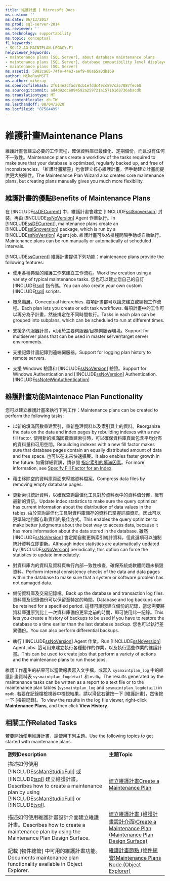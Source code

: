 ```yaml
---
title: 維護計畫 | Microsoft Docs
ms.custom: ''
ms.date: 06/13/2017
ms.prod: sql-server-2014
ms.reviewer: ''
ms.technology: supportability
ms.topic: conceptual
f1_keywords:
- SQL12.AG.MAINTPLAN.LEGACY.F1
helpviewer_keywords:
- maintenance plans [SQL Server], about database maintenance plans
- maintenance plans [SQL Server], database compatibility level displayed in designer
- maintenance plans [SQL Server]
ms.assetid: 5982ca65-74fe-44e3-aef9-00a65a0db169
author: MikeRayMSFT
ms.author: mikeray
ms.openlocfilehash: 2f614e2cfad78cb1efddc49cc897ca57087fec68
ms.sourcegitcommit: ad4d92dce894592a259721a1571b1d8736abacdb
ms.translationtype: MT
ms.contentlocale: zh-TW
ms.lasthandoff: 08/04/2020
ms.locfileid: "87584499"
---
```

# <a name="maintenance-plans"></a><span data-ttu-id="5d74f-102">維護計畫</span><span class="sxs-lookup"><span data-stu-id="5d74f-102">Maintenance Plans</span></span>
  <span data-ttu-id="5d74f-103">維護計畫會建立必要的工作流程，確保資料庫已最佳化、定期備份，而且沒有任何不一致性。</span><span class="sxs-lookup"><span data-stu-id="5d74f-103">Maintenance plans create a workflow of the tasks required to make sure that your database is optimized, regularly backed up, and free of inconsistencies.</span></span> <span data-ttu-id="5d74f-104">「維護計畫精靈」也會建立核心維護計畫，但手動建立計畫能提供更大的彈性。</span><span class="sxs-lookup"><span data-stu-id="5d74f-104">The Maintenance Plan Wizard also creates core maintenance plans, but creating plans manually gives you much more flexibility.</span></span>  
  
## <a name="benefits-of-maintenance-plans"></a><span data-ttu-id="5d74f-105">維護計畫的優點</span><span class="sxs-lookup"><span data-stu-id="5d74f-105">Benefits of Maintenance Plans</span></span>  
 <span data-ttu-id="5d74f-106">在 [!INCLUDE[ssDECurrent](../../includes/ssdecurrent-md.md)] 中，維護計畫會建立 [!INCLUDE[ssISnoversion](../../includes/ssisnoversion-md.md)] 封裝，再由 [!INCLUDE[ssNoVersion](../../includes/ssnoversion-md.md)] Agent 作業執行。</span><span class="sxs-lookup"><span data-stu-id="5d74f-106">In [!INCLUDE[ssDECurrent](../../includes/ssdecurrent-md.md)], maintenance plans create an [!INCLUDE[ssISnoversion](../../includes/ssisnoversion-md.md)] package, which is run by a [!INCLUDE[ssNoVersion](../../includes/ssnoversion-md.md)] Agent job.</span></span> <span data-ttu-id="5d74f-107">維護計畫可以依排程間隔手動或自動執行。</span><span class="sxs-lookup"><span data-stu-id="5d74f-107">Maintenance plans can be run manually or automatically at scheduled intervals.</span></span>  
  
 [!INCLUDE[ssCurrent](../../includes/sscurrent-md.md)] <span data-ttu-id="5d74f-108">維護計畫提供下列功能：</span><span class="sxs-lookup"><span data-stu-id="5d74f-108">maintenance plans provide the following features:</span></span>  
  
-   <span data-ttu-id="5d74f-109">使用各種典型的維護工作來建立工作流程。</span><span class="sxs-lookup"><span data-stu-id="5d74f-109">Workflow creation using a variety of typical maintenance tasks.</span></span> <span data-ttu-id="5d74f-110">您也可以建立您自己的自訂 [!INCLUDE[tsql](../../includes/tsql-md.md)] 指令碼。</span><span class="sxs-lookup"><span data-stu-id="5d74f-110">You can also create your own custom [!INCLUDE[tsql](../../includes/tsql-md.md)] scripts.</span></span>  
  
-   <span data-ttu-id="5d74f-111">概念階層。</span><span class="sxs-lookup"><span data-stu-id="5d74f-111">Conceptual hierarchies.</span></span> <span data-ttu-id="5d74f-112">每項計畫都可以讓您建立或編輯工作流程。</span><span class="sxs-lookup"><span data-stu-id="5d74f-112">Each plan lets you create or edit task workflows.</span></span> <span data-ttu-id="5d74f-113">每項計畫中的工作可以再分為子計畫，然後排定在不同時間執行。</span><span class="sxs-lookup"><span data-stu-id="5d74f-113">Tasks in each plan can be grouped into subplans, which can be scheduled to run at different times.</span></span>  
  
-   <span data-ttu-id="5d74f-114">支援多伺服器計畫，可用於主要伺服器/目標伺服器環境。</span><span class="sxs-lookup"><span data-stu-id="5d74f-114">Support for multiserver plans that can be used in master server/target server environments.</span></span>  
  
-   <span data-ttu-id="5d74f-115">支援記錄計畫記錄到遠端伺服器。</span><span class="sxs-lookup"><span data-stu-id="5d74f-115">Support for logging plan history to remote servers.</span></span>  
  
-   <span data-ttu-id="5d74f-116">支援 Windows 驗證和 [!INCLUDE[ssNoVersion](../../includes/ssnoversion-md.md)] 驗證。</span><span class="sxs-lookup"><span data-stu-id="5d74f-116">Support for Windows Authentication and [!INCLUDE[ssNoVersion](../../includes/ssnoversion-md.md)] Authentication.</span></span> [!INCLUDE[ssNoteWinAuthentication](../../includes/ssnotewinauthentication-md.md)]  
  
## <a name="maintenace-plan-functionality"></a><span data-ttu-id="5d74f-117">維護計畫功能</span><span class="sxs-lookup"><span data-stu-id="5d74f-117">Maintenace Plan Functionality</span></span>  
 <span data-ttu-id="5d74f-118">您可以建立維護計畫來執行下列工作：</span><span class="sxs-lookup"><span data-stu-id="5d74f-118">Maintenance plans can be created to perform the following tasks:</span></span>  
  
-   <span data-ttu-id="5d74f-119">以新的填滿因數重建索引，重新整理資料以及索引頁上的資料。</span><span class="sxs-lookup"><span data-stu-id="5d74f-119">Reorganize the data on the data and index pages by rebuilding indexes with a new fill factor.</span></span> <span data-ttu-id="5d74f-120">使用新的填滿因數重建索引時，可以確保資料庫頁面包含平均分佈的資料量和可用空間。</span><span class="sxs-lookup"><span data-stu-id="5d74f-120">Rebuilding indexes with a new fill factor makes sure that database pages contain an equally distributed amount of data and free space.</span></span> <span data-ttu-id="5d74f-121">也可以在未來快速擴展。</span><span class="sxs-lookup"><span data-stu-id="5d74f-121">It also enables faster growth in the future.</span></span> <span data-ttu-id="5d74f-122">如需詳細資訊，請參閱 [指定索引的填滿因素](../indexes/specify-fill-factor-for-an-index.md)。</span><span class="sxs-lookup"><span data-stu-id="5d74f-122">For more information, see [Specify Fill Factor for an Index](../indexes/specify-fill-factor-for-an-index.md).</span></span>  
  
-   <span data-ttu-id="5d74f-123">藉由移除空的資料庫頁面來壓縮資料檔案。</span><span class="sxs-lookup"><span data-stu-id="5d74f-123">Compress data files by removing empty database pages.</span></span>  
  
-   <span data-ttu-id="5d74f-124">更新索引統計資料，以確保查詢最佳化工具對於資料表中的資料值分佈，擁有最新的資訊。</span><span class="sxs-lookup"><span data-stu-id="5d74f-124">Update index statistics to make sure the query optimizer has current information about the distribution of data values in the tables.</span></span> <span data-ttu-id="5d74f-125">由於查詢最佳化工具對資料庫儲存的資料已掌握詳細資訊，因此可以更準確地判斷存取資料的最佳方式。</span><span class="sxs-lookup"><span data-stu-id="5d74f-125">This enables the query optimizer to make better judgments about the best way to access data, because it has more information about the data stored in the database.</span></span> <span data-ttu-id="5d74f-126">雖然 [!INCLUDE[ssNoVersion](../../includes/ssnoversion-md.md)] 會定期自動更新索引統計資料，但此選項可以強制統計資料立即更新。</span><span class="sxs-lookup"><span data-stu-id="5d74f-126">Although index statistics are automatically updated by [!INCLUDE[ssNoVersion](../../includes/ssnoversion-md.md)] periodically, this option can force the statistics to update immediately.</span></span>  
  
-   <span data-ttu-id="5d74f-127">對資料庫內的資料及資料頁執行內部一致性檢查，確保系統或軟體問題未損毀資料。</span><span class="sxs-lookup"><span data-stu-id="5d74f-127">Perform internal consistency checks of the data and data pages within the database to make sure that a system or software problem has not damaged data.</span></span>  
  
-   <span data-ttu-id="5d74f-128">備份資料庫及交易記錄檔。</span><span class="sxs-lookup"><span data-stu-id="5d74f-128">Back up the database and transaction log files.</span></span> <span data-ttu-id="5d74f-129">資料庫及記錄備份可以保留至特定的時間。</span><span class="sxs-lookup"><span data-stu-id="5d74f-129">Database and log backups can be retained for a specified period.</span></span> <span data-ttu-id="5d74f-130">這樣可讓您建立備份的記錄，當您需要將資料庫還原到比上一次資料庫備份更早之前的時間，即可使用此一記錄。</span><span class="sxs-lookup"><span data-stu-id="5d74f-130">This lets you create a history of backups to be used if you have to restore the database to a time earlier than the last database backup.</span></span> <span data-ttu-id="5d74f-131">您也可以執行差異備份。</span><span class="sxs-lookup"><span data-stu-id="5d74f-131">You can also perform differential backups.</span></span>  
  
-   <span data-ttu-id="5d74f-132">執行 [!INCLUDE[ssNoVersion](../../includes/ssnoversion-md.md)] Agent 作業。</span><span class="sxs-lookup"><span data-stu-id="5d74f-132">Run [!INCLUDE[ssNoVersion](../../includes/ssnoversion-md.md)] Agent jobs.</span></span> <span data-ttu-id="5d74f-133">這可用來建立執行各種動作的作業，以及執行這些作業的維護計畫。</span><span class="sxs-lookup"><span data-stu-id="5d74f-133">This can be used to create jobs that perform a variety of actions and the maintenance plans to run those jobs.</span></span>  
  
 <span data-ttu-id="5d74f-134">維護工作產生的結果可以當做報表寫入文字檔，或寫入 `sysmaintplan_log` 中的維護計畫資料表 `sysmaintplan_logdetail` 和 `msdb`。</span><span class="sxs-lookup"><span data-stu-id="5d74f-134">The results generated by the maintenance tasks can be written as a report to a text file or to the maintenance plan tables (`sysmaintplan_log` and `sysmaintplan_logdetail`) in `msdb`.</span></span> <span data-ttu-id="5d74f-135">若要在記錄檔檢視器中檢視結果，請以滑鼠右鍵按一下 [維護計畫]，然後按一下 [檢視記錄]。</span><span class="sxs-lookup"><span data-stu-id="5d74f-135">To view the results in the log file viewer, right-click **Maintenance Plans**, and then click **View History**.</span></span>  
  
## <a name="related-tasks"></a><span data-ttu-id="5d74f-136">相關工作</span><span class="sxs-lookup"><span data-stu-id="5d74f-136">Related Tasks</span></span>  
 <span data-ttu-id="5d74f-137">若要開始使用維護計畫，請使用下列主題。</span><span class="sxs-lookup"><span data-stu-id="5d74f-137">Use the following topics to get started with maintenance plans.</span></span>  
  
|||  
|-|-|  
|<span data-ttu-id="5d74f-138">**說明**</span><span class="sxs-lookup"><span data-stu-id="5d74f-138">**Description**</span></span>|<span data-ttu-id="5d74f-139">**主題**</span><span class="sxs-lookup"><span data-stu-id="5d74f-139">**Topic**</span></span>|  
|<span data-ttu-id="5d74f-140">描述如何使用 [!INCLUDE[ssManStudioFull](../../includes/ssmanstudiofull-md.md)] 或 [!INCLUDE[tsql](../../includes/tsql-md.md)] 建立維護計畫。</span><span class="sxs-lookup"><span data-stu-id="5d74f-140">Describes how to create a maintenance plan by using [!INCLUDE[ssManStudioFull](../../includes/ssmanstudiofull-md.md)] or [!INCLUDE[tsql](../../includes/tsql-md.md)].</span></span>|[<span data-ttu-id="5d74f-141">建立維護計畫</span><span class="sxs-lookup"><span data-stu-id="5d74f-141">Create a Maintenance Plan</span></span>](create-a-maintenance-plan.md)|  
|<span data-ttu-id="5d74f-142">描述如何使用維護計畫設計介面建立維護計畫。</span><span class="sxs-lookup"><span data-stu-id="5d74f-142">Describes how to create a maintenance plan by using the Maintenance Plan Design Surface.</span></span>|[<span data-ttu-id="5d74f-143">建立維護計畫 &#40;維護計畫設計介面&#41;</span><span class="sxs-lookup"><span data-stu-id="5d74f-143">Create a Maintenance Plan &#40;Maintenance Plan Design Surface&#41;</span></span>](create-a-maintenance-plan-maintenance-plan-design-surface.md)|  
|<span data-ttu-id="5d74f-144">記載 [物件總管] 中可用的維護計畫功能。</span><span class="sxs-lookup"><span data-stu-id="5d74f-144">Documents maintenance plan functionality available in Object Explorer.</span></span>|[<span data-ttu-id="5d74f-145">維護計畫節點 &#40;物件總管&#41;</span><span class="sxs-lookup"><span data-stu-id="5d74f-145">Maintenance Plans Node &#40;Object Explorer&#41;</span></span>](../../ssms/object/object-explorer.md)|  
  
  

